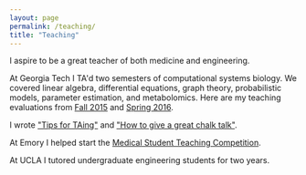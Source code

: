 ```yaml
---
layout: page
permalink: /teaching/
title: "Teaching"
---
```


I aspire to be a great teacher of both medicine and engineering.

At Georgia Tech I TA'd two semesters of computational systems biology. We covered linear algebra, differential equations, graph theory, probabilistic models, parameter estimation, and metabolomics. Here are my teaching evaluations from [Fall 2015](/assets/ta_eval_15.pdf) and [Spring 2016](/assets/ta_eval_16.pdf).

I wrote ["Tips for TAing"](http://erikreinertsen.com/tips-for-taing) and ["How to give a great chalk talk"](https://erikreinertsen.com/give-a-great-chalk-talk/).

At Emory I helped start the [Medical Student Teaching Competition](https://journals.lww.com/academicmedicine/fulltext/2017/08000/Encouraging_Student_Interest_in_Teaching_Through_a.34.aspx).

At UCLA I tutored undergraduate engineering students for two years.
